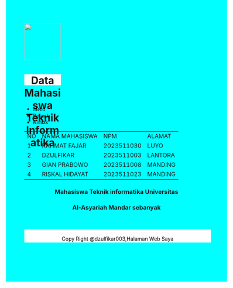  <!DOCTYPE html>
<html>
<head>
	<meta charset="utf-8">
	<meta name="viewport" content="width=device-width, initial-scale=1">
	<title>Praktikum WEB 1</title>
	<style type="text/css">
		body{
		background-color: aqua;
	background-image: url(poto/10.jpg);
	background-repeat: no-repeat;
	background-position: right;
	height: 670px;
	background-size: 320px;
}
header {
        background-color: white;
	text-align: center;
	width: 100;
	height: 30;
}
	
.menu {
	height: 75%;
	width: 150px;
	position: absolute;
	background: white;
	transition: 0.5s ease;
	transform: translateY(0);
}
.menu ul li a{
	text-decoration: none;
	color: red;
	font-family: Arial Black;
	color: black;
}
.footer {
	position: 100px;
	bottom: 0;
	text-align: center;
	background-color: white;
	width: 100%;
	height: 30px;
	color: black;
	padding: 3px;
	margin: 50px auto 0px;
}
table {
    display: block;
    margin-left: auto;
    margin-right: auto;
}
table-container {
    display: flex;
    justify-content: center;
}
</style>
 </head>
<body>
	<td>
		<img src="foto/P.PNG" width="100" height="100">
		</td>
</body>
<header>
<h1> Data Mahasiswa Teknik Informatika</h1>
 </header>
   <div class="navigasi">
		<div class="menu">
			<ul>
				<li><a href="menu.html">Menu</a></li>
				<li><a href="Beranda.html">Beranda</a></li>
				<li><a href="kontak.html">Kontak</a></li>
			</ul>
		</div>
<div class="table-container">
<table>
	    <tr>
	    <td>NO</td>
	    <td>NAMA MAHASISWA</td>
	    <td>NPM</td>
	    <td>ALAMAT</td>
            <tr>
	    <tr>
            	<td>1</td>
            	<td>RAHMAT FAJAR</td>
            	<td>2023511030</td>
            	<td>LUYO</td>
            </tr>
            <tr>
            	<td>2</td>
            	<td>DZULFIKAR</td>
            	<td>2023511003</td>
            	<td>LANTORA</td>
            </tr>
            <tr>
            	<td>3</td>
            	<td>GIAN PRABOWO</td>
            	<td>2023511008</td>
            	<td>MANDING</td>
            </tr>
            <tr>
            	<td>4</td>
            	<td>RISKAL HIDAYAT</td>
            	<td>2023511023</td>
            	<td>MANDING</td>
            </tr>
</table>
 </div>	
</body>
<h3><p align="center">Mahasiswa Teknik informatika Universitas</p></h3>
<h3><p align="center">Al-Asyariah Mandar sebanyak</p></h3> 
	
<div class="footer">
<p align="center">Copy Right @dzulfikar003,Halaman Web Saya</p>
</div>
</body>
</html>
